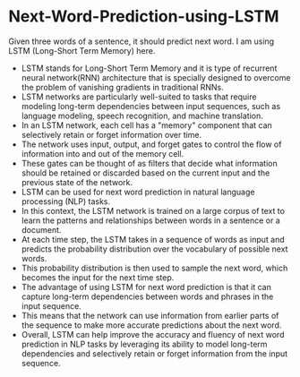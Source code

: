 # Next-Word-Prediction-using-LSTM
Given three words of a sentence, it should predict next word. I am using LSTM (Long-Short Term Memory) here.

- LSTM stands for Long-Short Term Memory and it is type of recurrent neural network(RNN) architecture that is specially designed to overcome the problem of vanishing gradients in traditional RNNs.
- LSTM networks are particularly well-suited to tasks that require modeling long-term dependencies between input sequences, such as language modeling, speech recognition, and machine translation.
- In an LSTM network, each cell has a "memory" component that can selectively retain or forget information over time.
- The network uses input, output, and forget gates to control the flow of information into and out of the memory cell.
- These gates can be thought of as filters that decide what information should be retained or discarded based on the current input and the previous state of the network.
- LSTM can be used for next word prediction in natural language processing (NLP) tasks.
- In this context, the LSTM network is trained on a large corpus of text to learn the patterns and relationships between words in a sentence or a document.
- At each time step, the LSTM takes in a sequence of words as input and predicts the probability distribution over the vocabulary of possible next words.
- This probability distribution is then used to sample the next word, which becomes the input for the next time step.
- The advantage of using LSTM for next word prediction is that it can capture long-term dependencies between words and phrases in the input sequence. 
- This means that the network can use information from earlier parts of the sequence to make more accurate predictions about the next word.
- Overall, LSTM can help improve the accuracy and fluency of next word prediction in NLP tasks by leveraging its ability to model long-term dependencies and selectively retain or forget information from the input sequence.
